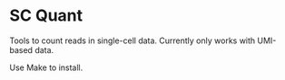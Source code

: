 
# SC Quant

Tools to count reads in single-cell data. Currently only works with 
UMI-based data.

Use Make to install.



